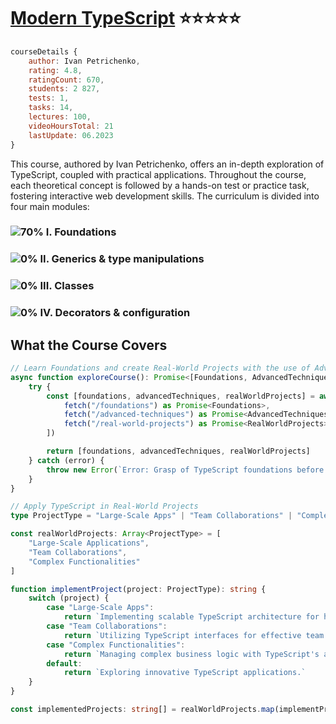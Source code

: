 # [Modern TypeScript](https://www.udemy.com/course/modern_typescript/) :star::star::star::star::star:

```javascript
courseDetails {
    author: Ivan Petrichenko,
    rating: 4.8,    
    ratingCount: 670,
    students: 2 827,
    tests: 1,
    tasks: 14,
    lectures: 100,
    videoHoursTotal: 21
    lastUpdate: 06.2023
}
```
This course, authored by Ivan Petrichenko, offers an in-depth exploration of TypeScript, coupled with practical applications. Throughout the course, each theoretical concept is followed by a hands-on test or practice task, fostering interactive web development skills. The curriculum is divided into four main modules:

### ![70%](https://geps.dev/progress/70) I. Foundations 

### ![0%](https://geps.dev/progress/0) II. Generics & type manipulations

### ![0%](https://geps.dev/progress/0) III. Classes

### ![0%](https://geps.dev/progress/0) IV. Decorators & configuration

## What the Course Covers

```typescript
// Learn Foundations and create Real-World Projects with the use of Advanced Techniques
async function exploreCourse(): Promise<[Foundations, AdvancedTechniques, RealWorldProjects]> {
    try {
        const [foundations, advancedTechniques, realWorldProjects] = await Promise.all([
            fetch("/foundations") as Promise<Foundations>,
            fetch("/advanced-techniques") as Promise<AdvancedTechniques>,
            fetch("/real-world-projects") as Promise<RealWorldProjects>
        ])

        return [foundations, advancedTechniques, realWorldProjects]
    } catch (error) {
        throw new Error(`Error: Grasp of TypeScript foundations before advancing further`)
    }
}

// Apply TypeScript in Real-World Projects
type ProjectType = "Large-Scale Apps" | "Team Collaborations" | "Complex Functionalities"

const realWorldProjects: Array<ProjectType> = [
    "Large-Scale Applications", 
    "Team Collaborations", 
    "Complex Functionalities"
]

function implementProject(project: ProjectType): string {
    switch (project) {
        case "Large-Scale Apps":
            return `Implementing scalable TypeScript architecture for high-traffic apps.`
        case "Team Collaborations":
            return `Utilizing TypeScript interfaces for effective team collaboration.`
        case "Complex Functionalities":
            return `Managing complex business logic with TypeScript's advanced type system.`
        default:
            return `Exploring innovative TypeScript applications.`
    }
}

const implementedProjects: string[] = realWorldProjects.map(implementProject)
```